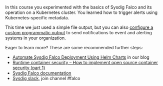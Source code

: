 In this course you experimented with the basics of Sysdig Falco and its operation on a Kubernetes cluster. You learned how to trigger alerts using Kubernetes-specific metadata.

This time we just used a simple file output, but you can also [configure a custom programmatic output](https://github.com/draios/falco/wiki/Falco-Alerts#program-output) to send notifications to event and alerting systems in your organization.

Eager to learn more? These are some recommended further steps:

- [Automate Sysdig Falco Deployment Using Helm Charts](https://sysdig.com/blog/falco-helm-chart/) in our blog
- [Runtime container security – How to implement open source container security (part 1)](https://sysdig.com/blog/oss-container-security-runtime/)
- [Sysdig Falco documentation](https://github.com/draios/falco/wiki)
- [Sysdig slack](https://slack.sysdig.com/), join channel #falco
